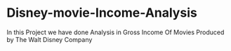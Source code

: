 # Disney-movie-Income-Analysis
In this Project we have done Analysis in Gross Income Of Movies Produced by The Walt Disney Company
